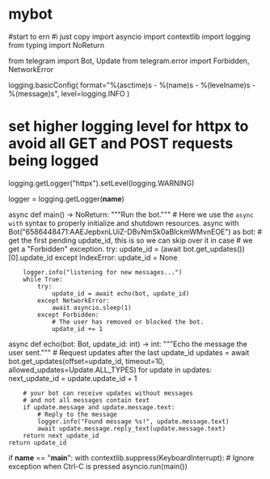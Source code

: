 # mybot
#start to ern #i just copy
import asyncio
import contextlib
import logging
from typing import NoReturn

from telegram import Bot, Update
from telegram.error import Forbidden, NetworkError

logging.basicConfig(
    format="%(asctime)s - %(name)s - %(levelname)s - %(message)s", level=logging.INFO
)
# set higher logging level for httpx to avoid all GET and POST requests being logged
logging.getLogger("httpx").setLevel(logging.WARNING)

logger = logging.getLogger(__name__)


async def main() -> NoReturn:
    """Run the bot."""
    # Here we use the `async with` syntax to properly initialize and shutdown resources.
    async with Bot("6586448471:AAEJepbxnLUiZ-DBvNmSk0aBIckmWMvnEOE") as bot:
        # get the first pending update_id, this is so we can skip over it in case
        # we get a "Forbidden" exception.
        try:
            update_id = (await bot.get_updates())[0].update_id
        except IndexError:
            update_id = None

        logger.info("listening for new messages...")
        while True:
            try:
                update_id = await echo(bot, update_id)
            except NetworkError:
                await asyncio.sleep(1)
            except Forbidden:
                # The user has removed or blocked the bot.
                update_id += 1


async def echo(bot: Bot, update_id: int) -> int:
    """Echo the message the user sent."""
    # Request updates after the last update_id
    updates = await bot.get_updates(offset=update_id, timeout=10, allowed_updates=Update.ALL_TYPES)
    for update in updates:
        next_update_id = update.update_id + 1

        # your bot can receive updates without messages
        # and not all messages contain text
        if update.message and update.message.text:
            # Reply to the message
            logger.info("Found message %s!", update.message.text)
            await update.message.reply_text(update.message.text)
        return next_update_id
    return update_id


if __name__ == "__main__":
    with contextlib.suppress(KeyboardInterrupt):  # Ignore exception when Ctrl-C is pressed
        asyncio.run(main())

